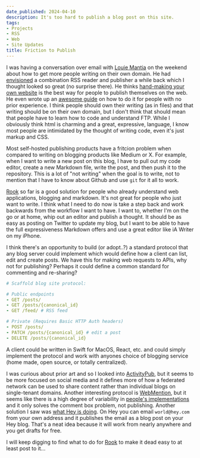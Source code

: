 ```yaml
---
date_published: 2024-04-10
description: It's too hard to publish a blog post on this site.
tags:
- Projects
- RSS
- Web
- Site Updates
title: Friction to Publish
---
```


I was having a conversation over email with [Louie Mantia](https://lmnt.me) on the weekend about how to get more people writing on their own domain. He had [envisioned](https://lmnt.me/blog/sketchbook/punk.html) a combination RSS reader and publisher a while back which I thought looked so great (no surprise there). He thinks [hand-making your own website](https://lmnt.me/blog/why-by-hand.html) is the best way for people to publish themselves on the web. He even wrote up an [awesome guide](https://lmnt.me/blog/how-to-make-a-damn-website.html) on how to do it for people with no prior experience. I think people should own their writing (as in files) and that writing should be on their own domain, but I don't think that should mean that people have to learn how to code and understand FTP. While I obviously think html is charming and a great, expressive, language, I know most people are intimidated by the thought of writing code, even it's just markup and CSS.

Most self-hosted publishing products have a fritcion problem when compared to writing on blogging products like Medium or X. For example, when I want to write a new post on this blog, I have to pull out my code editor, create a new Markdown file, write the post, and then push it to the repository. This is a lot of "not writing" when the goal is to write, not to mention that I have to know about Github and use `git` for it all to work.

[Rook](https://github.com/davidhariri/rook) so far is a good solution for people who already understand web applications, blogging and markdown. It's not great for people who just want to write. I think what I need to do now is take a step back and work backwards from the workflow I want to have. I want to, whether I'm on the go or at home, whip out an editor and publish a thought. It should be as easy as posting on Twitter to update my blog, but I want to be able to have the full expressiveness Markdown offers and use a great editor like iA Writer on my iPhone.

I think there's an opportunity to build (or adopt..?) a standard protocol that any blog server could implement which would define how a client can list, edit and create posts. We have this for making web requests to APIs, why not for publishing? Perhaps it could define a common standard for commenting and re-sharing?

```yaml
# Scaffold blog site protocol:

# Public endpoints
- GET /posts/
- GET /posts/{canonical_id}
- GET /feed/ # RSS feed

# Private (Requires Basic HTTP Auth headers)
- POST /posts/
- PATCH /posts/{canonical_id} # edit a post
- DELETE /posts/{canonical_id}
```

A client could be written in Swift for MacOS, React, etc. and could simply implement the protocol and work with anyones choice of blogging service (home made, open source, or totally centralized).

I was curious about prior art and so I looked into [ActivityPub](https://activitypub.rocks/), but it seems to be more focused on social media and it defines more of how a federated network can be used to share content rather than individual blogs on single-tenant domains. Another interesting protocol is [WebMention](https://indieweb.org/Webmention), but it seems like there is a high degree of variability in [people's implementations](https://indieweb.org/Webmention#IndieWeb_Examples) and it only solves the comment box problem, not publishing. Another solution I saw was [what Hey is doing](https://www.hey.com/features/email-the-web/). On Hey you can email `world@hey.com` from your own address and it publishes the email as a blog post on your Hey blog. That's a neat idea because it will work from nearly anywhere and you get drafts for free.

I will keep digging to find what to do for [Rook](https://github.com/davidhariri/rook) to make it dead easy to at least post to it...